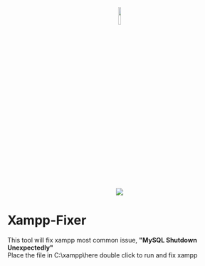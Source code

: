 <center>
<img src="https://cdn.discordapp.com/attachments/469034753752956928/954404363261059152/imageedit_1_6228704109-removebg-preview.png" width="10%"><br><Br>
<img src="https://kinsta.com/wp-content/uploads/2021/02/xampp-mysql-shutdown-unexpectedly.png">
</center>

# Xampp-Fixer
This tool will fix xampp most common issue, <b>"MySQL Shutdown Unexpectedly"</b>
<br>
Place the file in C:\xampp\here double click to run and fix xampp
